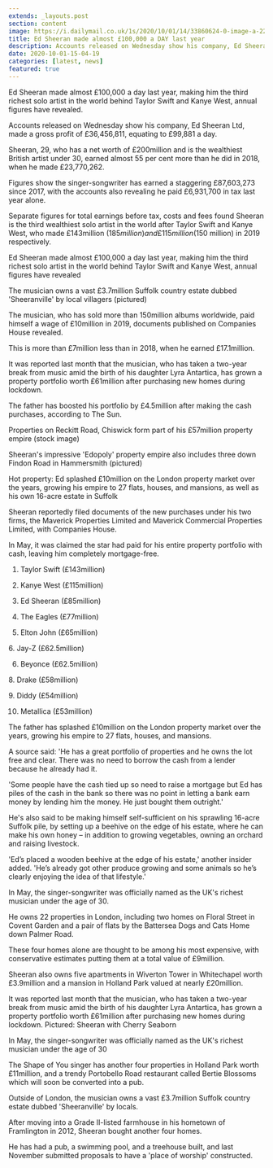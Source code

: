 ```yaml
---
extends: _layouts.post
section: content
image: https://i.dailymail.co.uk/1s/2020/10/01/14/33860624-0-image-a-22_1601560680122.jpg 
title: Ed Sheeran made almost £100,000 a DAY last year 
description: Accounts released on Wednesday show his company, Ed Sheeran Ltd, made a gross profit of £36,456,811, equating to £99,881 a day. 
date: 2020-10-01-15-04-19 
categories: [latest, news] 
featured: true 
--- 
```

Ed Sheeran made almost £100,000 a day last year, making him the third richest solo artist in the world behind Taylor Swift and Kanye West, annual figures have revealed.

Accounts released on Wednesday show his company, Ed Sheeran Ltd, made a gross profit of £36,456,811, equating to £99,881 a day.  

Sheeran, 29, who has a net worth of £200million and is the wealthiest British artist under 30, earned almost 55 per cent more than he did in 2018, when he made £23,770,262. 

Figures show the singer-songwriter has earned a staggering £87,603,273 since 2017, with the accounts also revealing he paid £6,931,700 in tax last year alone. 

Separate figures for total earnings before tax, costs and fees found Sheeran is the third wealthiest solo artist in the world after Taylor Swift and Kanye West, who made £143million ($185million) and £115million ($150 million) in 2019 respectively.     

Ed Sheeran made almost £100,000 a day last year, making him the third richest solo artist in the world behind Taylor Swift and Kanye West, annual figures have revealed

The musician owns a vast £3.7million Suffolk country estate dubbed 'Sheeranville' by local villagers (pictured)

The musician, who has sold more than 150million albums worldwide, paid himself a wage of £10million in 2019, documents published on Companies House revealed. 

This is more than £7million less than in 2018, when he earned £17.1million.

It was reported last month that the musician, who has taken a two-year break from music amid the birth of his daughter Lyra Antartica, has grown a property portfolio worth £61million after purchasing new homes during lockdown.

The father has boosted his portfolio by £4.5million after making the cash purchases, according to The Sun.

Properties on Reckitt Road, Chiswick form part of his £57million property empire (stock image)

Sheeran's impressive 'Edopoly' property empire also includes three down Findon Road in Hammersmith (pictured)

Hot property: Ed splashed £10million on the London property market over the years, growing his empire to 27 flats, houses, and mansions, as well as his own 16-acre estate in Suffolk 

Sheeran reportedly filed documents of the new purchases under his two firms, the Maverick Properties Limited and Maverick Commercial Properties Limited, with Companies House.  

In May, it was claimed the star had paid for his entire property portfolio with cash, leaving him completely mortgage-free. 

1. Taylor Swift (£143million)

2. Kanye West (£115million)

3. Ed Sheeran (£85million)

4. The Eagles (£77million)

5. Elton John (£65million)

6. Jay-Z (£62.5million)

6. Beyonce (£62.5million)

8. Drake (£58million)

9. Diddy (£54million)

10. Metallica (£53million)

The father has splashed £10million on the London property market over the years, growing his empire to 27 flats, houses, and mansions.   

A source said: 'He has a great portfolio of properties and he owns the lot free and clear. There was no need to borrow the cash from a lender because he already had it.

'Some people have the cash tied up so need to raise a mortgage but Ed has piles of the cash in the bank so there was no point in letting a bank earn money by lending him the money. He just bought them outright.'

He's also said to be making himself self-sufficient on his sprawling 16-acre Suffolk pile, by setting up a beehive on the edge of his estate, where he can make his own honey – in addition to growing vegetables, owning an orchard and raising livestock.

'Ed’s placed a wooden beehive at the edge of his estate,' another insider added. 'He’s already got other produce growing and some animals so he’s clearly enjoying the idea of that lifestyle.'   

In May, the singer-songwriter was officially named as the UK's richest musician under the age of 30.  

He owns 22 properties in London, including two homes on Floral Street in Covent Garden and a pair of flats by the Battersea Dogs and Cats Home down Palmer Road.  

These four homes alone are thought to be among his most expensive, with conservative estimates putting them at a total value of £9million.  

Sheeran also owns five apartments in Wiverton Tower in Whitechapel worth £3.9million and a mansion in Holland Park valued at nearly £20million. 

It was reported last month that the musician, who has taken a two-year break from music amid the birth of his daughter Lyra Antartica, has grown a property portfolio worth £61million after purchasing new homes during lockdown. Pictured: Sheeran with Cherry Seaborn

In May, the singer-songwriter was officially named as the UK's richest musician under the age of 30

The Shape of You singer has another four properties in Holland Park worth £11million, and a trendy Portobello Road restaurant called Bertie Blossoms which will soon be converted into a pub.

Outside of London, the musician owns a vast £3.7million Suffolk country estate dubbed 'Sheeranville' by locals.

After moving into a Grade II-listed farmhouse in his hometown of Framlington in 2012, Sheeran bought another four homes.

He has had a pub, a swimming pool, and a treehouse built, and last November submitted proposals to have a 'place of worship' constructed. 

